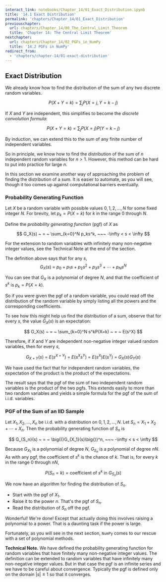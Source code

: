 ```yaml
---
interact_link: notebooks/Chapter_14/01_Exact_Distribution.ipynb
title: '14.1 Exact Distribution'
permalink: 'chapters/Chapter_14/01_Exact_Distribution'
previouschapter:
  url: chapters/Chapter_14/00_The_Central_Limit_Theorem
  title: 'Chapter 14: The Central Limit Theorem'
nextchapter:
  url: chapters/Chapter_14/02_PGFs_in_NumPy
  title: '14.2 PGFs in NumPy'
redirect_from:
  - 'chapters/chapter-14/01-exact-distribution'
---
```


## Exact Distribution

We already know how to find the distribution of the sum of any two discrete random variables. 

$$
P(X+Y = k) = \sum_j P(X=j, Y=k-j)
$$

If $X$ and $Y$ are independent, this simplifies to become the *discrete convolution formula*:

$$
P(X+Y = k) = \sum_j P(X=j)P(Y=k-j)
$$

By induction, we can extend this to the sum of any finite number of independent variables. 

So in principle, we know how to find the distribution of the sum of $n$ independent random variables for $n > 1$. However, this method can be hard to put into practice for large $n$. 

In this section we examine another way of approaching the problem of finding the distribution of a sum. It is easier to automate, as you will see, though it too comes up against computational barriers eventually.

### Probability Generating Function
Let $X$ be a random variable with possible values $0, 1, 2, \ldots, N$ for
some fixed integer $N$. For brevity, let $p_k = P(X = k)$ for $k$ in the range 0 through $N$.

Define the *probability generating function* (pgf) of $X$ as

$$
G_X(s) ~  = ~ \sum_{k=0}^N p_ks^k, ~~~ -\infty < s < \infty
$$

For the extension to random variables with infinitely many non-negative integer values, see the Technical Note at the end of the section.

The definition above says that for any $s$,
$$
G_X(s) ~ = ~ p_0 + p_1s + p_2s^2 + p_3s^3 + \cdots + p_Ns^N
$$

You can see that $G_X$ is a polynomial of degree $N$, and that the coefficient of $s^k$ is $p_k = P(X=k)$.

So if you were given the pgf of a random variable, you could read off the distribution of the random variable by simply listing all the powers and the corresponding coefficients.

To see how this might help us find the distribution of a sum, observe that for every $s$, the value $G_X(s)$ is an expectation:

$$
G_X(s) ~ = ~ \sum_{k=0}^N s^kP(X=k) ~ = ~ E(s^X)
$$

Therefore, if $X$ and $Y$ are independent non-negative integer valued random variables, then for every $s$,

$$
G_{X+Y}(s) ~ = ~ E(s^{X+Y}) ~ = ~ E(s^X s^Y) ~ = ~ E(s^X)E(s^Y)
~ = ~ G_X(s)G_Y(s)
$$

We have used the fact that for independent random variables, the expectation of the product is the product of the expectations. 

The result says that the pgf of the sum of two independent random variables is the product of the two pgfs. This extends easily to more than two random variables and yields a simple formula for the pgf of the sum of i.i.d. variables.

### PGF of the Sum of an IID Sample
Let $X_1, X_2, \ldots, X_n$ be i.i.d. with a distribution on $0, 1, 2, \ldots, N$. Let $S_n = X_1 + X_2 + \cdots + X_n$. Then the probability generating function of $S_n$ is

$$
G_{S_n}(s) ~ = ~ \big{(}G_{X_1}(s)\big{)}^n, ~~~ -\infty < s < \infty
$$

Because $G_{X_1}$ is a polynomial of degree $N$, $G_{S_n}$ is a polynomial of degree $nN$. As with any pgf, the coefficient of $s^k$ is the chance of $k$. That is, for every $k$ in the range 0 through $nN$,

$$
P(S_n = k) = \text{coefficient of } s^k \text{ in } G_{S_n}(s)
$$

We now have an algorithm for finding the distribution of $S_n$.

- Start with the pgf of $X_1$.
- Raise it to the power $n$. That's the pgf of $S_n$.
- Read the distribution of $S_n$ off the pgf.

Wonderful! We're done! Except that actually doing this involves raising a polynomial to a power. That is a daunting task if the power is large.

Fortunately, as you will see in the next section, `NumPy` comes to our rescue with a set of polynomial methods.

**Technical Note.** We have defined the probability generating function for random variables that have finitely many non-negative integer values. The definition can be extended to random variables that have infinitely many non-negative integer values. But in that case the pgf is an infinite series and we have to be careful about convergence. Typically the pgf is defined only on the domain $|s| \le 1$ so that it converges.
